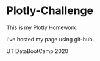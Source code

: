 # Plotly-Challenge

This is my Plotly Homework. 

I've hosted my page using git-hub. 

UT DataBootCamp 2020